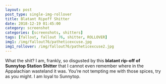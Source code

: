 ```yaml
---
layout: post
post_type: single-img-rollover
title: Blatant Ripoff Shitter
date: 2018-12-19 01:45:00
category: screenshot
categories: [screenshots, shitters]
tags: [fallout, fallout 76, shitter, ROLLOVER]
img1: /img/fallout76/patheticexcuse.jpg
img1_rollover: /img/fallout76/patheticexcuse2.jpg
---
```

What the shit? I am, frankly, so disgusted by this **blatant rip-off of Sunnytop Station Shitter** that I cannot even remember where in the Appalachian wasteland it was. You’re not tempting me with those spices, try as you might. I am loyal to Sunnytop.
